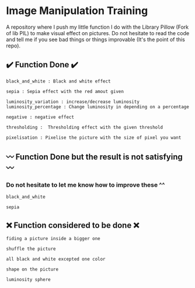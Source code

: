 ﻿# Image Manipulation Training

A repository where I push my little function I do with the Library Pillow (Fork of lib PIL) to make visual effect on pictures. Do not hesitate to read the code and tell me if you see bad things or things improvable (It's the point of this repo).

## ✔️ Function Done ✔️

    black_and_white : Black and white effect
   
    sepia : Sepia effect with the red amout given
 
    luminosity_variation : increase/decrease luminosity
    luminosity_percentage : Change luminosity in depending on a percentage
  
    negative : negative effect

    thresholding :  Thresholding effect with the given threshold

    pixelisation : Pixelise the picture with the size of pixel you want

## 〰️ Function Done but the result is not satisfying 〰️

### Do not hesitate to let me know how to improve these ^^
    
    black_and_white 
   
    sepia 

## ❌ Function considered to be done ❌

    fiding a picture inside a bigger one
   
    shuffle the picture
 
    all black and white excepted one color
   
    shape on the picture
 
    luminosity sphere
  
